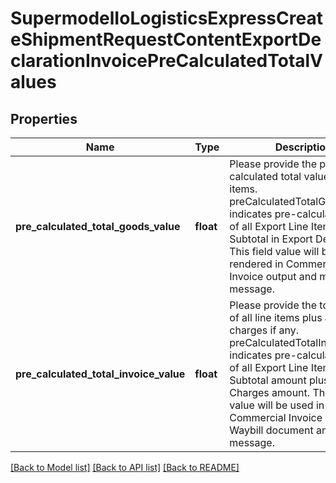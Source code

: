 # SupermodelIoLogisticsExpressCreateShipmentRequestContentExportDeclarationInvoicePreCalculatedTotalValues

## Properties
Name | Type | Description | Notes
------------ | ------------- | ------------- | -------------
**pre_calculated_total_goods_value** | **float** | Please provide the pre-calculated total value of all line items. preCalculatedTotalGoodsValue indicates pre-calculated sum of all Export Line Items’ Subtotal in Export Declaration. This field value will be rendered in Commercial Invoice output and manifest message. | 
**pre_calculated_total_invoice_value** | **float** | Please provide the total value of all line items plus additional charges if any. preCalculatedTotalInvoiceValue indicates pre-calculated sum of all Export Line Items’ Subtotal  amount plus all Other Charges amount.  This field value will be used in rendered Commercial Invoice output, Waybill document and manifest message. | 

[[Back to Model list]](../README.md#documentation-for-models) [[Back to API list]](../README.md#documentation-for-api-endpoints) [[Back to README]](../README.md)

